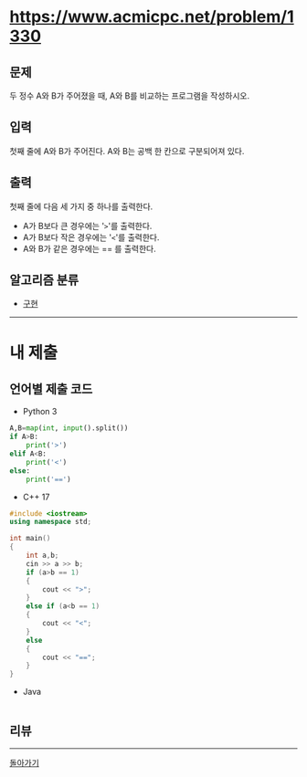 # https://www.acmicpc.net/problem/1330


## 문제

두 정수 A와 B가 주어졌을 때, A와 B를 비교하는 프로그램을 작성하시오.

## 입력

첫째 줄에 A와 B가 주어진다. A와 B는 공백 한 칸으로 구분되어져 있다.

## 출력

첫째 줄에 다음 세 가지 중 하나를 출력한다.

- A가 B보다 큰 경우에는 '`>`'를 출력한다.
- A가 B보다 작은 경우에는 '`<`'를 출력한다.
- A와 B가 같은 경우에는 \=\= 를 출력한다.

## 알고리즘 분류

- [구현](https://www.acmicpc.net/problem/tag/102)

---
# 내 제출

## 언어별 제출 코드

- Python 3
``` python
A,B=map(int, input().split())
if A>B:
    print('>')
elif A<B:
    print('<')
else:
    print('==')   
```

- C++ 17
``` c++
#include <iostream>
using namespace std;

int main()
{
    int a,b;
    cin >> a >> b;
    if (a>b == 1)
    {
        cout << ">";
    }
    else if (a<b == 1)
    {
        cout << "<";
    }
    else
    {
        cout << "==";
    }
}
```

- Java
``` java

```

## 리뷰




---
[돌아가기](../Step.md)